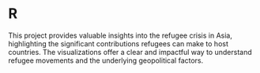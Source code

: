 # R
This project provides valuable insights into the refugee crisis in Asia, highlighting the significant contributions refugees can make to host countries. The visualizations offer a clear and impactful way to understand refugee movements and the underlying geopolitical factors.  
